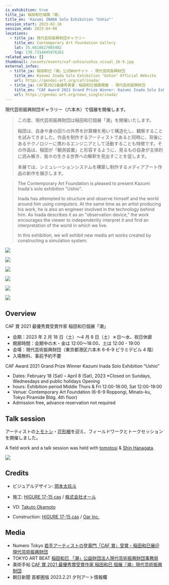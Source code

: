 ```yaml
---
is_exhibition: true
title_ja: 稲田和巳個展『潮』
title_en: 'Kazumi INADA Solo Exhibition "Ushio"'
session_start: 2023-02-18
session_end: 2023-04-08
locations:
  - title_ja: 現代芸術振興財団ギャラリー
    title_en: Contemporary Art Foundation Gallery
    lat: 35.6618627085482
    lng: 139.7314945876261
related_works: []
thumbnail: /assets/events/caf-ushio/ushio_visual_16-9.jpg
external_infos:
  - title_ja: 稲田和巳『潮』公式Webサイト - 現代芸術振興財団
    title_en: Kazumi Inada Solo Exhibition "Ushio" Official Website
    url: https://gendai-art.org/caf/inada/
  - title_ja: CAF賞2021最優秀賞者：稲田和巳個展開催 - 現代芸術振興財団
    title_en: "CAF Award 2021 Grand Prize Winner: Kazumi Inada Solo Exhibition"
    url: https://gendai-art.org/news_single/inada/
---
```


現代芸術振興財団ギャラリー（六本木）で個展を開催します。

> この度、現代芸術振興財団は稲田和巳個展「潮」を開催いたします。
>
> 稲田は、自身や身の回りの外界を計算機を用いて構造化し、観察することを試みてきました。作品を制作するアーティストであると同時に、背後にあるテクノロジーに携わるエンジニアとして活動することも特徴です。その作品は、稲田が「観測装置」と形容するように、見るもの自身が主体的に読み解き、我々の生きる世界への解釈を見出すことを促します。
>
> 本展では、シミュレーションシステムを構築し制作するメディアアート作品の新作を展示します。

> The Contemporary Art Foundation is pleased to present Kazumi Inada's solo exhibition "Ushio".
>
> Inada has attempted to structure and observe himself and the world around him using computers. At the same time as an artist producing his work, he is also an engineer involved in the technology behind him. As Inada describes it as an "observation device," the work encourages the viewer to independently interpret it and find an interpretation of the world in which we live.
>
> In this exhibition, we will exhibit new media art works created by constructing a simulation system.

[![](/assets/events/caf-ushio/interview_0.jpg)](https://www.youtube.com/watch?v=Aa8_Xgpr9vo)

![](/assets/events/caf-ushio/ushio_visual_16-9.jpg)

![](/assets/events/caf-ushio/view_0.jpg)

![](/assets/events/caf-ushio/view_1.jpg)

![](/assets/events/caf-ushio/view_2.jpg)

![](/assets/events/caf-ushio/view_3.jpg)

## Overview

CAF 賞 2021 最優秀賞受賞作家 稲田和巳個展「潮」

- 会期：2023 年 2 月 18 日（土）〜4 月 8 日（土）＊日〜水、祝日休廊
- 開廊時間：会期中の木・金は 12:00〜18:00、土は 12:00 - 19:00
- 会場：現代芸術振興財団（東京都港区六本木 6-6-9 ピラミデビル 4 階）
- 入場無料、事前予約不要

CAF Award 2021 Grand Prize Winner Kazumi Inada Solo Exhibition “Ushio”

- Dates: February 18 (Sat) – April 8 (Sat), 2023 \*Closed on Sundays, Wednesdays and public holidays Opening
- hours: Exhibition period Middle Thurs & Fri 12:00-18:00, Sat 12:00-19:00
- Venue: Contemporary Art Foundation (6-6-9 Roppongi, Minato-ku, Tokyo Piramide Bldg. 4th floor)
- Admission free, advance reservation not required

## Talk session

アーティストの[トモトシ](http://tomotosi.com/)・[花形槇](https://www.shinhanagata.com/)を迎え、フィールドワークとトークセッションを開催しました。

A field work and a talk session was held with [tomotosi](http://tomotosi.com/) & [Shin Hanagata](https://www.shinhanagata.com/).

[![](/assets/events/caf-ushio/talk_0.jpg)](https://www.youtube.com/watch?v=PLxmK3oVGL0)

## Credits

- ビジュアルデザイン: [岡本太玖斗](https://takuto-okamoto.com/)
- 施工: [HIGURE 17-15 cas](http://higure1715cas.com/) / [株式会社オール](https://www.oaroar.com/)

- VD: [Takuto Okamoto](https://takuto-okamoto.com/)
- Construction: [HIGURE 17-15 cas](http://higure1715cas.com/) / [Oar Inc.](https://www.oaroar.com/)

## Media

- Numero Tokyo [若手アーティストの登竜門「CAF 賞」受賞・稲田和巳展＠現代芸術振興財団](https://numero.jp/news-20230221-kazumiinada/)
- TOKYO ART BEAT [稲田和巳 「潮」公益財団法人現代芸術振興財団事務局](https://www.tokyoartbeat.com/events/-/Kazumi-Inada-Ushio/AD9D1C2A/2023-02-18)
- 美術手帖 [CAF 賞 2021 最優秀賞受賞作家 稲田和巳 個展『潮』現代芸術振興財団](https://bijutsutecho.com/exhibitions/11313)
- 朝日新聞 首都圏版 2023.2.21 夕刊アート情報欄
